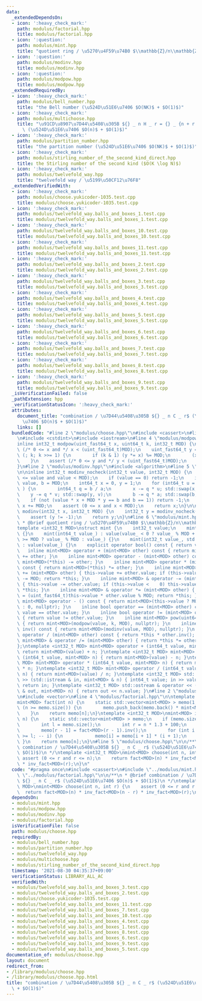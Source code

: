 ```yaml
---
data:
  _extendedDependsOn:
  - icon: ':heavy_check_mark:'
    path: modulus/factorial.hpp
    title: modulus/factorial.hpp
  - icon: ':question:'
    path: modulus/mint.hpp
    title: "quotient ring / \u5270\u4F59\u74B0 $\\mathbb{Z}/n\\mathbb{Z}$"
  - icon: ':question:'
    path: modulus/modinv.hpp
    title: modulus/modinv.hpp
  - icon: ':question:'
    path: modulus/modpow.hpp
    title: modulus/modpow.hpp
  _extendedRequiredBy:
  - icon: ':heavy_check_mark:'
    path: modulus/bell_number.hpp
    title: "the Bell number (\u524D\u51E6\u7406 $O(NK)$ + $O(1)$)"
  - icon: ':heavy_check_mark:'
    path: modulus/multichoose.hpp
    title: "\u91CD\u8907\u7D44\u5408\u305B ${} _ n H _ r = {} _ {n + r - 1} C _ r$\
      \ (\u524D\u51E6\u7406 $O(n)$ + $O(1)$)"
  - icon: ':heavy_check_mark:'
    path: modulus/partition_number.hpp
    title: "the partition number (\u524D\u51E6\u7406 $O(NK)$ + $O(1)$)"
  - icon: ':heavy_check_mark:'
    path: modulus/stirling_number_of_the_second_kind_direct.hpp
    title: the Stirling number of the second kind ($O(K \log N)$)
  - icon: ':heavy_check_mark:'
    path: modulus/twelvefold_way.hpp
    title: "twelvefold way / \u5199\u50CF12\u76F8"
  _extendedVerifiedWith:
  - icon: ':heavy_check_mark:'
    path: modulus/choose.yukicoder-1035.test.cpp
    title: modulus/choose.yukicoder-1035.test.cpp
  - icon: ':heavy_check_mark:'
    path: modulus/twelvefold_way.balls_and_boxes_1.test.cpp
    title: modulus/twelvefold_way.balls_and_boxes_1.test.cpp
  - icon: ':heavy_check_mark:'
    path: modulus/twelvefold_way.balls_and_boxes_10.test.cpp
    title: modulus/twelvefold_way.balls_and_boxes_10.test.cpp
  - icon: ':heavy_check_mark:'
    path: modulus/twelvefold_way.balls_and_boxes_11.test.cpp
    title: modulus/twelvefold_way.balls_and_boxes_11.test.cpp
  - icon: ':heavy_check_mark:'
    path: modulus/twelvefold_way.balls_and_boxes_2.test.cpp
    title: modulus/twelvefold_way.balls_and_boxes_2.test.cpp
  - icon: ':heavy_check_mark:'
    path: modulus/twelvefold_way.balls_and_boxes_3.test.cpp
    title: modulus/twelvefold_way.balls_and_boxes_3.test.cpp
  - icon: ':heavy_check_mark:'
    path: modulus/twelvefold_way.balls_and_boxes_4.test.cpp
    title: modulus/twelvefold_way.balls_and_boxes_4.test.cpp
  - icon: ':heavy_check_mark:'
    path: modulus/twelvefold_way.balls_and_boxes_5.test.cpp
    title: modulus/twelvefold_way.balls_and_boxes_5.test.cpp
  - icon: ':heavy_check_mark:'
    path: modulus/twelvefold_way.balls_and_boxes_6.test.cpp
    title: modulus/twelvefold_way.balls_and_boxes_6.test.cpp
  - icon: ':heavy_check_mark:'
    path: modulus/twelvefold_way.balls_and_boxes_7.test.cpp
    title: modulus/twelvefold_way.balls_and_boxes_7.test.cpp
  - icon: ':heavy_check_mark:'
    path: modulus/twelvefold_way.balls_and_boxes_8.test.cpp
    title: modulus/twelvefold_way.balls_and_boxes_8.test.cpp
  - icon: ':heavy_check_mark:'
    path: modulus/twelvefold_way.balls_and_boxes_9.test.cpp
    title: modulus/twelvefold_way.balls_and_boxes_9.test.cpp
  _isVerificationFailed: false
  _pathExtension: hpp
  _verificationStatusIcon: ':heavy_check_mark:'
  attributes:
    document_title: "combination / \u7D44\u5408\u305B ${} _ n C _ r$ (\u524D\u51E6\
      \u7406 $O(n)$ + $O(1)$)"
    links: []
  bundledCode: "#line 2 \"modulus/choose.hpp\"\n#include <cassert>\n#line 2 \"modulus/mint.hpp\"\
    \n#include <cstdint>\n#include <iostream>\n#line 4 \"modulus/modpow.hpp\"\n\n\
    inline int32_t modpow(uint_fast64_t x, uint64_t k, int32_t MOD) {\n    assert\
    \ (/* 0 <= x and */ x < (uint_fast64_t)MOD);\n    uint_fast64_t y = 1;\n    for\
    \ (; k; k >>= 1) {\n        if (k & 1) (y *= x) %= MOD;\n        (x *= x) %= MOD;\n\
    \    }\n    assert (/* 0 <= y and */ y < (uint_fast64_t)MOD);\n    return y;\n\
    }\n#line 2 \"modulus/modinv.hpp\"\n#include <algorithm>\n#line 5 \"modulus/modinv.hpp\"\
    \n\ninline int32_t modinv_nocheck(int32_t value, int32_t MOD) {\n    assert (0\
    \ <= value and value < MOD);\n    if (value == 0) return -1;\n    int64_t a =\
    \ value, b = MOD;\n    int64_t x = 0, y = 1;\n    for (int64_t u = 1, v = 0; a;\
    \ ) {\n        int64_t q = b / a;\n        x -= q * u; std::swap(x, u);\n    \
    \    y -= q * v; std::swap(y, v);\n        b -= q * a; std::swap(b, a);\n    }\n\
    \    if (not (value * x + MOD * y == b and b == 1)) return -1;\n    if (x < 0)\
    \ x += MOD;\n    assert (0 <= x and x < MOD);\n    return x;\n}\n\ninline int32_t\
    \ modinv(int32_t x, int32_t MOD) {\n    int32_t y = modinv_nocheck(x, MOD);\n\
    \    assert (y != -1);\n    return y;\n}\n#line 6 \"modulus/mint.hpp\"\n\n/**\n\
    \ * @brief quotient ring / \u5270\u4F59\u74B0 $\\mathbb{Z}/n\\mathbb{Z}$\n */\n\
    template <int32_t MOD>\nstruct mint {\n    int32_t value;\n    mint() : value()\
    \ {}\n    mint(int64_t value_) : value(value_ < 0 ? value_ % MOD + MOD : value_\
    \ >= MOD ? value_ % MOD : value_) {}\n    mint(int32_t value_, std::nullptr_t)\
    \ : value(value_) {}\n    explicit operator bool() const { return value; }\n \
    \   inline mint<MOD> operator + (mint<MOD> other) const { return mint<MOD>(*this)\
    \ += other; }\n    inline mint<MOD> operator - (mint<MOD> other) const { return\
    \ mint<MOD>(*this) -= other; }\n    inline mint<MOD> operator * (mint<MOD> other)\
    \ const { return mint<MOD>(*this) *= other; }\n    inline mint<MOD> & operator\
    \ += (mint<MOD> other) { this->value += other.value; if (this->value >= MOD) this->value\
    \ -= MOD; return *this; }\n    inline mint<MOD> & operator -= (mint<MOD> other)\
    \ { this->value -= other.value; if (this->value <    0) this->value += MOD; return\
    \ *this; }\n    inline mint<MOD> & operator *= (mint<MOD> other) { this->value\
    \ = (uint_fast64_t)this->value * other.value % MOD; return *this; }\n    inline\
    \ mint<MOD> operator - () const { return mint<MOD>(this->value ? MOD - this->value\
    \ : 0, nullptr); }\n    inline bool operator == (mint<MOD> other) const { return\
    \ value == other.value; }\n    inline bool operator != (mint<MOD> other) const\
    \ { return value != other.value; }\n    inline mint<MOD> pow(uint64_t k) const\
    \ { return mint<MOD>(modpow(value, k, MOD), nullptr); }\n    inline mint<MOD>\
    \ inv() const { return mint<MOD>(modinv(value, MOD), nullptr); }\n    inline mint<MOD>\
    \ operator / (mint<MOD> other) const { return *this * other.inv(); }\n    inline\
    \ mint<MOD> & operator /= (mint<MOD> other) { return *this *= other.inv(); }\n\
    };\ntemplate <int32_t MOD> mint<MOD> operator + (int64_t value, mint<MOD> n) {\
    \ return mint<MOD>(value) + n; }\ntemplate <int32_t MOD> mint<MOD> operator -\
    \ (int64_t value, mint<MOD> n) { return mint<MOD>(value) - n; }\ntemplate <int32_t\
    \ MOD> mint<MOD> operator * (int64_t value, mint<MOD> n) { return mint<MOD>(value)\
    \ * n; }\ntemplate <int32_t MOD> mint<MOD> operator / (int64_t value, mint<MOD>\
    \ n) { return mint<MOD>(value) / n; }\ntemplate <int32_t MOD> std::istream & operator\
    \ >> (std::istream & in, mint<MOD> & n) { int64_t value; in >> value; n = value;\
    \ return in; }\ntemplate <int32_t MOD> std::ostream & operator << (std::ostream\
    \ & out, mint<MOD> n) { return out << n.value; }\n#line 2 \"modulus/factorial.hpp\"\
    \n#include <vector>\n#line 4 \"modulus/factorial.hpp\"\n\ntemplate <int32_t MOD>\n\
    mint<MOD> fact(int n) {\n    static std::vector<mint<MOD> > memo(1, 1);\n    while\
    \ (n >= memo.size()) {\n        memo.push_back(memo.back() * mint<MOD>(memo.size()));\n\
    \    }\n    return memo[n];\n}\ntemplate <int32_t MOD>\nmint<MOD> inv_fact(int\
    \ n) {\n    static std::vector<mint<MOD> > memo;\n    if (memo.size() <= n) {\n\
    \        int l = memo.size();\n        int r = n * 1.3 + 100;\n        memo.resize(r);\n\
    \        memo[r - 1] = fact<MOD>(r - 1).inv();\n        for (int i = r - 2; i\
    \ >= l; -- i) {\n            memo[i] = memo[i + 1] * (i + 1);\n        }\n   \
    \ }\n    return memo[n];\n}\n#line 5 \"modulus/choose.hpp\"\n\n/**\n * @brief\
    \ combination / \u7D44\u5408\u305B ${} _ n C _ r$ (\u524D\u51E6\u7406 $O(n)$ +\
    \ $O(1)$)\n */\ntemplate <int32_t MOD>\nmint<MOD> choose(int n, int r) {\n   \
    \ assert (0 <= r and r <= n);\n    return fact<MOD>(n) * inv_fact<MOD>(n - r)\
    \ * inv_fact<MOD>(r);\n}\n"
  code: "#pragma once\n#include <cassert>\n#include \"../modulus/mint.hpp\"\n#include\
    \ \"../modulus/factorial.hpp\"\n\n/**\n * @brief combination / \u7D44\u5408\u305B\
    \ ${} _ n C _ r$ (\u524D\u51E6\u7406 $O(n)$ + $O(1)$)\n */\ntemplate <int32_t\
    \ MOD>\nmint<MOD> choose(int n, int r) {\n    assert (0 <= r and r <= n);\n  \
    \  return fact<MOD>(n) * inv_fact<MOD>(n - r) * inv_fact<MOD>(r);\n}\n"
  dependsOn:
  - modulus/mint.hpp
  - modulus/modpow.hpp
  - modulus/modinv.hpp
  - modulus/factorial.hpp
  isVerificationFile: false
  path: modulus/choose.hpp
  requiredBy:
  - modulus/bell_number.hpp
  - modulus/partition_number.hpp
  - modulus/twelvefold_way.hpp
  - modulus/multichoose.hpp
  - modulus/stirling_number_of_the_second_kind_direct.hpp
  timestamp: '2021-08-30 04:35:37+09:00'
  verificationStatus: LIBRARY_ALL_AC
  verifiedWith:
  - modulus/twelvefold_way.balls_and_boxes_3.test.cpp
  - modulus/twelvefold_way.balls_and_boxes_2.test.cpp
  - modulus/choose.yukicoder-1035.test.cpp
  - modulus/twelvefold_way.balls_and_boxes_11.test.cpp
  - modulus/twelvefold_way.balls_and_boxes_7.test.cpp
  - modulus/twelvefold_way.balls_and_boxes_10.test.cpp
  - modulus/twelvefold_way.balls_and_boxes_4.test.cpp
  - modulus/twelvefold_way.balls_and_boxes_1.test.cpp
  - modulus/twelvefold_way.balls_and_boxes_8.test.cpp
  - modulus/twelvefold_way.balls_and_boxes_6.test.cpp
  - modulus/twelvefold_way.balls_and_boxes_9.test.cpp
  - modulus/twelvefold_way.balls_and_boxes_5.test.cpp
documentation_of: modulus/choose.hpp
layout: document
redirect_from:
- /library/modulus/choose.hpp
- /library/modulus/choose.hpp.html
title: "combination / \u7D44\u5408\u305B ${} _ n C _ r$ (\u524D\u51E6\u7406 $O(n)$\
  \ + $O(1)$)"
---
```

